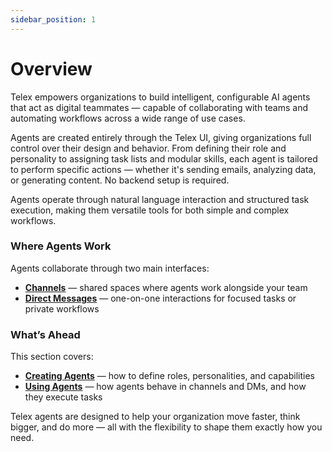 ```yaml
---
sidebar_position: 1
---
```


# Overview

Telex empowers organizations to build intelligent, configurable AI agents that act as digital teammates — capable of collaborating with teams and automating workflows across a wide range of use cases.

Agents are created entirely through the Telex UI, giving organizations full control over their design and behavior. From defining their role and personality to assigning task lists and modular skills, each agent is tailored to perform specific actions — whether it's sending emails, analyzing data, or generating content. No backend setup is required.

Agents operate through natural language interaction and structured task execution, making them versatile tools for both simple and complex workflows.

### Where Agents Work

Agents collaborate through two main interfaces:
- **[Channels](../using-telex/workspace/channels)** — shared spaces where agents work alongside your team
- **[Direct Messages](../using-telex/workspace/direct-messages)** — one-on-one interactions for focused tasks or private workflows

### What’s Ahead

This section covers:
- **[Creating Agents](./creating_agents)** — how to define roles, personalities, and capabilities
- **[Using Agents](./using_agents)** — how agents behave in channels and DMs, and how they execute tasks

Telex agents are designed to help your organization move faster, think bigger, and do more — all with the flexibility to shape them exactly how you need.

